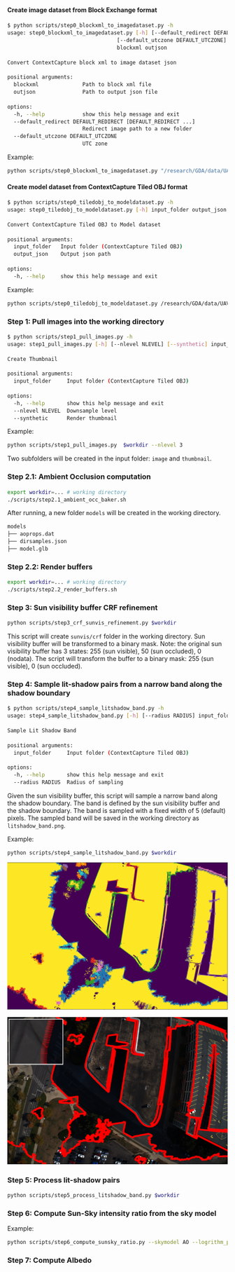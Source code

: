 #### Create image dataset from Block Exchange format

``` bash
$ python scripts/step0_blockxml_to_imagedataset.py -h
usage: step0_blockxml_to_imagedataset.py [-h] [--default_redirect DEFAULT_REDIRECT [DEFAULT_REDIRECT ...]]
                                   [--default_utczone DEFAULT_UTCZONE]
                                   blockxml outjson

Convert ContextCapture block xml to image dataset json

positional arguments:
  blockxml              Path to block xml file
  outjson               Path to output json file

options:
  -h, --help            show this help message and exit
  --default_redirect DEFAULT_REDIRECT [DEFAULT_REDIRECT ...]
                        Redirect image path to a new folder
  --default_utczone DEFAULT_UTCZONE
                        UTC zone
```

Example:

``` bash
python scripts/step0_blockxml_to_imagedataset.py "/research/GDA/data/UAV_images/22Jan4-GoodalePark/Results/ContextCapture_OBJ/Block_1 - AT enu.xml" $workdir/imagedataset.json --default_redirect "/research/GDA/data/UAV_images/22Jan4-GoodalePark/RAW"
```

#### Create model dataset from ContextCapture Tiled OBJ format

``` bash
$ python scripts/step0_tiledobj_to_modeldataset.py -h
usage: step0_tiledobj_to_modeldataset.py [-h] input_folder output_json

Convert ContextCapture Tiled OBJ to Model dataset

positional arguments:
  input_folder   Input folder (ContextCapture Tiled OBJ)
  output_json    Output json path

options:
  -h, --help     show this help message and exit
```

Example:

``` bash
python scripts/step0_tiledobj_to_modeldataset.py /research/GDA/data/UAV_images/22Jan4-GoodalePark/Results/ContextCapture_OBJ $workdir/modeldataset.json 
```

### Step 1: Pull images into the working directory

``` bash
$ python scripts/step1_pull_images.py -h
usage: step1_pull_images.py [-h] [--nlevel NLEVEL] [--synthetic] input_folder

Create Thumbnail

positional arguments:
  input_folder     Input folder (ContextCapture Tiled OBJ)

options:
  -h, --help       show this help message and exit
  --nlevel NLEVEL  Downsample level
  --synthetic      Render thumbnail
```

Example:

``` bash
python scripts/step1_pull_images.py  $workdir --nlevel 3
```

Two subfolders will be created in the input folder: `image` and `thumbnail`.

### Step 2.1: Ambient Occlusion computation

``` bash
export workdir=... # working directory
./scripts/step2.1_ambient_occ_baker.sh
```

After running, a new folder `models` will be created in the working directory.

``` bash
models
├── aoprops.dat
├── dirsamples.json
├── model.glb
```


### Step 2.2: Render buffers

``` bash
export workdir=... # working directory
./scripts/step2.2_render_buffers.sh
```

### Step 3: Sun visibility buffer CRF refinement

``` bash
python scripts/step3_crf_sunvis_refinement.py $workdir
```

This script will create `sunvis/crf` folder in the working directory. Sun visibility buffer will be transformed to a binary mask. Note: the original sun visibility buffer has 3 states: 255 (sun visible), 50 (sun occluded), 0 (nodata). The script will transform the buffer to a binary mask: 255 (sun visible), 0 (sun occluded).



### Step 4: Sample lit-shadow pairs from a narrow band along the shadow boundary


```bash
$ python scripts/step4_sample_litshadow_band.py -h      
usage: step4_sample_litshadow_band.py [-h] [--radius RADIUS] input_folder

Sample Lit Shadow Band

positional arguments:
  input_folder     Input folder (ContextCapture Tiled OBJ)

options:
  -h, --help       show this help message and exit
  --radius RADIUS  Radius of sampling
```


Given the sun visibility buffer, this script will sample a narrow band along the shadow boundary. The band is defined by the sun visibility buffer and the shadow boundary. The band is sampled with a fixed width of 5 (default) pixels. The sampled band will be saved in the working directory as `litshadow_band.png`.

Example:
``` bash
python scripts/step4_sample_litshadow_band.py $workdir
```

![Detect lit-shadow boundary](./step4_litboundary.png)

![Footprint of sampled lit-shadow band](./step4_litshadow_band.png)

### Step 5: Process lit-shadow pairs

``` bash
python scripts/step5_process_litshadow_band.py $workdir
```

### Step 6: Compute Sun-Sky intensity ratio from the sky model

Example:
``` bash
python scripts/step6_compute_sunsky_ratio.py --skymodel AO --logrithm_phi $workdir 
```

### Step 7: Compute Albedo

``` bash
